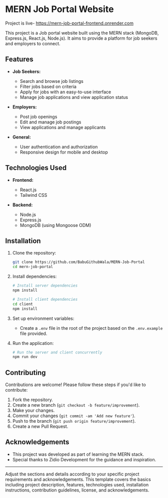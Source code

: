 # MERN Job Portal Website

Project is live- https://mern-job-portal-frontend.onrender.com

This project is a Job portal website built using the MERN stack (MongoDB, Express.js, React.js, Node.js). It aims to provide a platform for job seekers and employers to connect.

## Features

- **Job Seekers:**
  - Search and browse job listings
  - Filter jobs based on criteria
  - Apply for jobs with an easy-to-use interface
  - Manage job applications and view application status

- **Employers:**
  - Post job openings
  - Edit and manage job postings
  - View applications and manage applicants

- **General:**
  - User authentication and authorization
  - Responsive design for mobile and desktop

## Technologies Used

- **Frontend:**
  - React.js
  - Tailwind CSS

- **Backend:**
  - Node.js
  - Express.js
  - MongoDB (using Mongoose ODM)

## Installation

1. Clone the repository:
   ```bash
   git clone https://github.com/BabuGithubWala/MERN-Job-Portal
   cd mern-job-portal
   ```

2. Install dependencies:
   ```bash
   # Install server dependencies
   npm install
   
   # Install client dependencies
   cd client
   npm install
   ```

3. Set up environment variables:
   - Create a `.env` file in the root of the project based on the `.env.example` file provided.

4. Run the application:
   ```bash
   # Run the server and client concurrently
   npm run dev
   ```

## Contributing

Contributions are welcome! Please follow these steps if you'd like to contribute:

1. Fork the repository.
2. Create a new branch (`git checkout -b feature/improvement`).
3. Make your changes.
4. Commit your changes (`git commit -am 'Add new feature'`).
5. Push to the branch (`git push origin feature/improvement`).
6. Create a new Pull Request.

## Acknowledgements

- This project was developed as part of learning the MERN stack.
- Special thanks to Zidio Development for the guidance and inspiration.

---

Adjust the sections and details according to your specific project requirements and acknowledgements. This template covers the basics including project description, features, technologies used, installation instructions, contribution guidelines, license, and acknowledgements.

